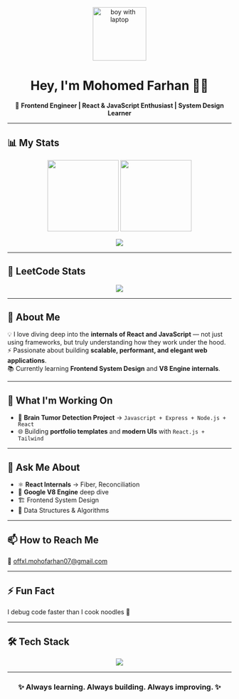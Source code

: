 <!-- GitHub Profile README -->

<p align="center">
  <img src="https://camo.githubusercontent.com/4b255b645e6a0b2f085585ff5a9c7d1931fbef3063b41958ec7ae31f09e4c473/68747470733a2f2f61737465722e636c6f75642f77702d636f6e74656e742f75706c6f6164732f323032322f31312f636f6d70696c696e672d636f64652e676966" width="120px" alt="boy with laptop"/>
</p>

<h1 align="center">Hey, I'm Mohomed Farhan 👨‍💻</h1>

<p align="center">
  🚀 <b>Frontend Engineer | React & JavaScript Enthusiast | System Design Learner</b>  
</p>

---

## 📊 My Stats  

<p align="center">
  <img src="https://github-readme-stats.vercel.app/api?username=MohomedFarhan07&show_icons=true&theme=tokyonight" height="160px"/>
  <img src="https://github-readme-stats.vercel.app/api/top-langs/?username=MohomedFarhan07&layout=compact&theme=tokyonight" height="160px"/>
</p>  

<p align="center">
  <img src="https://github-readme-streak-stats.herokuapp.com/?user=MohomedFarhan07&theme=tokyonight" />
</p>  

---

## 🧩 LeetCode Stats  

<p align="center">
  <img src="https://leetcard.jacoblin.cool/Mohomed_Farhan?theme=dark&font=Baloo%20Chettan%202&ext=activity" />
</p>

---

## 🌟 About Me  

💡 I love diving deep into the **internals of React and JavaScript** — not just using frameworks, but truly understanding how they work under the hood.  
⚡ Passionate about building **scalable, performant, and elegant web applications**.  
📚 Currently learning **Frontend System Design** and **V8 Engine internals**.  

---

## 🔭 What I'm Working On  

- 🧠 **Brain Tumor Detection Project** → `Javascript + Express + Node.js + React`  
- 🌐 Building **portfolio templates** and **modern UIs** with `React.js + Tailwind`  

---

## 💬 Ask Me About  

- ⚛️ **React Internals** → Fiber, Reconciliation   
- 🔬 **Google V8 Engine** deep dive    
- 🏗️ Frontend System Design  
- 🔑 Data Structures & Algorithms  

---

## 📫 How to Reach Me  

📧 [offxl.mohofarhan07@gmail.com](mailto:example@gmail.com)  

---

## ⚡ Fun Fact  

I debug code faster than I cook noodles 🍜  

---

## 🛠️ Tech Stack  

<p align="center">
  <img src="https://skillicons.dev/icons?i=js,ts,react,nextjs,redux,nodejs,express,tailwind,html,css,vscode,git,github,figma" />
</p>  

---

<h3 align="center">✨ Always learning. Always building. Always improving. ✨</h3>